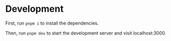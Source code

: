 # Development

First, run `pnpm i` to install the dependencies.

Then, run `pnpm dev` to start the development server and visit localhost:3000.
